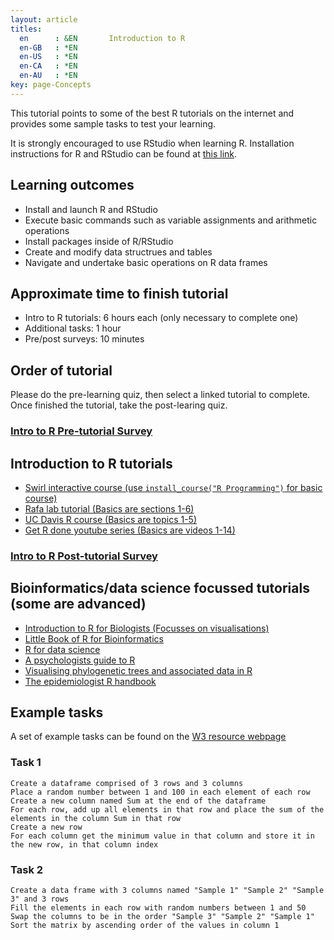 ```yaml
---
layout: article
titles:
  en      : &EN       Introduction to R
  en-GB   : *EN
  en-US   : *EN
  en-CA   : *EN
  en-AU   : *EN
key: page-Concepts
---
```



This tutorial points to some of the best R tutorials on the internet and provides some sample tasks to test your learning.<br>

It is strongly encouraged to use RStudio when learning R. Installation instructions for R and RStudio can be found at [this link](https://rstudio-education.github.io/hopr/starting.html).

## Learning outcomes
* Install and launch R and RStudio
* Execute basic commands such as variable assignments and arithmetic operations
* Install packages inside of R/RStudio
* Create and modify data structrues and tables
* Navigate and undertake basic operations on R data frames

## Approximate time to finish tutorial
* Intro to R tutorials: 6 hours each (only necessary to complete one)
* Additional tasks: 1 hour
* Pre/post surveys: 10 minutes

## Order of tutorial

Please do the pre-learning quiz, then select a linked tutorial to complete. <br />
Once finished the tutorial, take the post-learing quiz.<br />

### <a href="https://ntusurvey.onlinesurveys.ac.uk/intro-to-r-pre-tutorial-survey" target="_blank">Intro to R Pre-tutorial Survey</a>


## Introduction to R tutorials
*  [Swirl interactive course (use `install_course("R Programming")` for basic course)](https://swirlstats.com/students.html)
* [Rafa lab tutorial (Basics are sections 1-6)](http://rafalab.dfci.harvard.edu/dsbook/getting-started.html)
* [UC Davis R course (Basics are topics 1-5)](https://ucdavis-bioinformatics-training.github.io/2021-March-Introduction-to-R-for-Bioinformatics/R/Intro2R_main)
* [Get R done youtube series (Basics are videos 1-14)](https://www.youtube.com/playlist?list=PLmNgrNF3pZqg2GPmcIAWDa1A2-cAfbX37)

### <a href="https://ntusurvey.onlinesurveys.ac.uk/intro-to-r-post-tutorial-survey" target="_blank">Intro to R Post-tutorial Survey</a>


## Bioinformatics/data science focussed tutorials (some are advanced)
* [Introduction to R for Biologists (Focusses on visualisations)](https://melbournebioinformatics.github.io/r-intro-biologists/intro_r_biologists.html)
* [Little Book of R for Bioinformatics](https://a-little-book-of-r-for-bioinformatics.readthedocs.io/en/latest/)
* [R for data science](https://r4ds.had.co.nz/index.html)
* [A psychologists guide to R](https://github.com/seanchrismurphy/A-Psychologists-Guide-to-R/tree/master)
* [Visualising phylogenetic trees and associated data in R](https://guangchuangyu.github.io/ggtree-book/short-introduction-to-r.html)
* [The epidemiologist R handbook](https://epirhandbook.com/en/index.html)

## Example tasks
A set of example tasks can be found on the [W3 resource webpage](https://www.w3resource.com/r-programming-exercises/)
### Task 1
```console
Create a dataframe comprised of 3 rows and 3 columns
Place a random number between 1 and 100 in each element of each row
Create a new column named Sum at the end of the dataframe
For each row, add up all elements in that row and place the sum of the elements in the column Sum in that row
Create a new row
For each column get the minimum value in that column and store it in the new row, in that column index
```
### Task 2
```console
Create a data frame with 3 columns named "Sample 1" "Sample 2" "Sample 3" and 3 rows
Fill the elements in each row with random numbers between 1 and 50
Swap the columns to be in the order "Sample 3" "Sample 2" "Sample 1"
Sort the matrix by ascending order of the values in column 1
```
